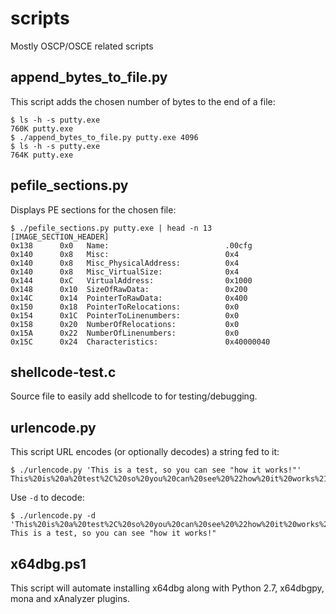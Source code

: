 # scripts
Mostly OSCP/OSCE related scripts

## append_bytes_to_file.py

This script adds the chosen number of bytes to the end of a file:

```shell
$ ls -h -s putty.exe
760K putty.exe
$ ./append_bytes_to_file.py putty.exe 4096
$ ls -h -s putty.exe
764K putty.exe
```

## pefile_sections.py

Displays PE sections for the chosen file:

```shell
$ ./pefile_sections.py putty.exe | head -n 13
[IMAGE_SECTION_HEADER]
0x138      0x0   Name:                          .00cfg
0x140      0x8   Misc:                          0x4       
0x140      0x8   Misc_PhysicalAddress:          0x4       
0x140      0x8   Misc_VirtualSize:              0x4       
0x144      0xC   VirtualAddress:                0x1000    
0x148      0x10  SizeOfRawData:                 0x200     
0x14C      0x14  PointerToRawData:              0x400     
0x150      0x18  PointerToRelocations:          0x0       
0x154      0x1C  PointerToLinenumbers:          0x0       
0x158      0x20  NumberOfRelocations:           0x0       
0x15A      0x22  NumberOfLinenumbers:           0x0       
0x15C      0x24  Characteristics:               0x40000040
```

## shellcode-test.c

Source file to easily add shellcode to for testing/debugging.

## urlencode.py

This script URL encodes (or optionally decodes) a string fed to it:

```shell
$ ./urlencode.py 'This is a test, so you can see "how it works!"'
This%20is%20a%20test%2C%20so%20you%20can%20see%20%22how%20it%20works%21%22
```

Use `-d` to decode:

```shell
$ ./urlencode.py -d 'This%20is%20a%20test%2C%20so%20you%20can%20see%20%22how%20it%20works%21%22'
This is a test, so you can see "how it works!"
```

## x64dbg.ps1

This script will automate installing x64dbg along with Python 2.7, x64dbgpy, mona and xAnalyzer plugins.
